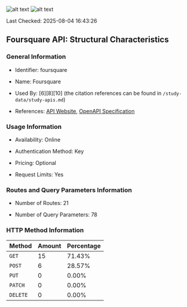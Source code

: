 ![alt text](https://img.shields.io/badge/OpenAPI_Specification-Valid-brightgreen.svg) ![alt text](https://img.shields.io/badge/Server_URL-Valid-brightgreen.svg)

Last Checked: 2025-08-04 16:43:26

## Foursquare API: Structural Characteristics

### General Information

- Identifier: foursquare

- Name: Foursquare

- Used By: [6][8][10] (the citation references can be found in `/study-data/study-apis.md`)

- References: [API Website](https://docs.foursquare.com/developer), [OpenAPI Specification](https://www.postman.com/foursquare-places-api/foursquare-s-public-workspace/collection/qjus7hq/foursquare-places-api)

### Usage Information

- Availability: Online

- Authentication Method: Key

- Pricing: Optional

- Request Limits: Yes

### Routes and Query Parameters Information

- Number of Routes: 21

- Number of Query Parameters: 78

### HTTP Method Information

| Method | Amount | Percentage |
|--------|--------|------------|
| `GET` | 15 | 71.43% |
| `POST` | 6 | 28.57% |
| `PUT` | 0 | 0.00% |
| `PATCH` | 0 | 0.00% |
| `DELETE` | 0 | 0.00% |
